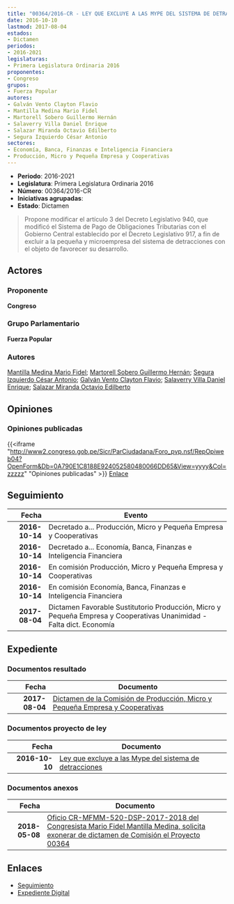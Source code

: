 ```yaml
---
title: "00364/2016-CR - LEY QUE EXCLUYE A LAS MYPE DEL SISTEMA DE DETRACCIONES"
date: 2016-10-10
lastmod: 2017-08-04
estados:
- Dictamen
periodos:
- 2016-2021
legislaturas:
- Primera Legislatura Ordinaria 2016
proponentes:
- Congreso
grupos:
- Fuerza Popular
autores:
- Galván Vento Clayton Flavio
- Mantilla Medina Mario Fidel
- Martorell Sobero Guillermo Hernán
- Salaverry Villa Daniel Enrique
- Salazar Miranda Octavio Edilberto
- Segura Izquierdo César Antonio
sectores:
- Economía, Banca, Finanzas e Inteligencia Financiera
- Producción, Micro y Pequeña Empresa y Cooperativas
---
```

- **Periodo**: 2016-2021
- **Legislatura**: Primera Legislatura Ordinaria 2016
- **Número**: 00364/2016-CR
- **Iniciativas agrupadas**: 
- **Estado**: Dictamen

> Propone modificar el artículo 3 del Decreto Legislativo 940, que modificó el Sistema de Pago de Obligaciones Tributarias con el Gobierno Central establecido por el Decreto Legislativo 917, a fin de excluir a la pequeña y microempresa del sistema de detracciones con el objeto de favorecer su desarrollo.


## Actores

### Proponente

**Congreso**

### Grupo Parlamentario

**Fuerza Popular**

### Autores

[Mantilla Medina Mario Fidel](mailto:mailto:mmantilla@congreso.gob.pe); [Martorell Sobero Guillermo Hernán](mailto:mailto:gmartorell@congreso.gob.pe); [Segura Izquierdo César Antonio](mailto:mailto:csegura@congreso.gob.pe); [Galván Vento Clayton Flavio](mailto:mailto:cgalvan@congreso.gob.pe); [Salaverry Villa Daniel Enrique](mailto:mailto:dsalaverry@congreso.gob.pe); [Salazar Miranda Octavio Edilberto](mailto:mailto:osalazar@congreso.gob.pe)

## Opiniones

### Opiniones publicadas

{{<iframe "http://www2.congreso.gob.pe/Sicr/ParCiudadana/Foro_pvp.nsf/RepOpiweb04?OpenForm&Db=0A790E1C8188E924052580480066DD65&View=yyyy&Col=zzzzz" "Opiniones publicadas" >}}
[Enlace](http://www2.congreso.gob.pe/Sicr/ParCiudadana/Foro_pvp.nsf/RepOpiweb04?OpenForm&Db=0A790E1C8188E924052580480066DD65&View=yyyy&Col=zzzzz)


## Seguimiento

| Fecha | Evento |
|------:|--------|
| **2016-10-14** | Decretado a... Producción, Micro y Pequeña Empresa y Cooperativas |
| **2016-10-14** | Decretado a... Economía, Banca, Finanzas e Inteligencia Financiera |
| **2016-10-14** | En comisión Producción, Micro y Pequeña Empresa y Cooperativas |
| **2016-10-14** | En comisión Economía, Banca, Finanzas e Inteligencia Financiera |
| **2017-08-04** | Dictamen Favorable Sustitutorio Producción, Micro y Pequeña Empresa y Cooperativas Unanimidad - Falta dict. Economía |

## Expediente

### Documentos resultado

| Fecha | Documento |
|------:|-----------|
| **2017-08-04** | [Dictamen de la Comisión de Producción, Micro y Pequeña Empresa y Cooperativas](http://www.leyes.congreso.gob.pe/Documentos/2016_2021/Dictamenes/Proyectos_de_Ley/00364DC18MAY20170804.pdf) |

### Documentos proyecto de ley

| Fecha | Documento |
|------:|-----------|
| **2016-10-10** | [Ley que excluye a las Mype del sistema de detracciones](http://www.leyes.congreso.gob.pe/Documentos/2016_2021/Proyectos_de_Ley_y_de_Resoluciones_Legislativas/PL0036420161010..pdf) |

### Documentos anexos

| Fecha | Documento |
|------:|-----------|
| **2018-05-08** | [Oficio CR-MFMM-520-DSP-2017-2018 del Congresista Mario Fidel Mantilla Medina, solicita exonerar de dictamen de Comisión el Proyecto 00364](http://www.leyes.congreso.gob.pe/Documentos/2016_2021/Oficios/Congresistas/OFICIO-CR-MFMM-520-DSP-2017-2018.pdf) |

## Enlaces

- [Seguimiento](http://www2.congreso.gob.pe/Sicr/TraDocEstProc/CLProLey2016.nsf/f7fff46988ca05b1052578e100829cc7/61b99af0fa66f15c0525804800627085?OpenDocument)
- [Expediente Digital](http://www2.congreso.gob.pe/Sicr/TraDocEstProc/Expvirt_2011.nsf/visbusqptramdoc1621/00364?opendocument)

